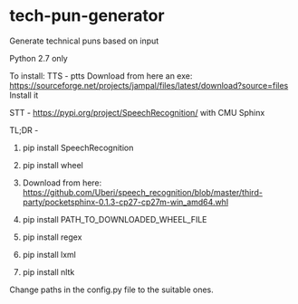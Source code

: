 # tech-pun-generator
Generate technical puns based on input

Python 2.7 only

To install:
  TTS - ptts
  Download from here an exe: https://sourceforge.net/projects/jampal/files/latest/download?source=files
  Install it
  
  
  STT - https://pypi.org/project/SpeechRecognition/ with CMU Sphinx
  
  TL;DR - 
  
  1. pip install SpeechRecognition
  
  2. pip install wheel
  
  3. Download from here: https://github.com/Uberi/speech_recognition/blob/master/third-party/pocketsphinx-0.1.3-cp27-cp27m-win_amd64.whl
  
  4. pip install PATH_TO_DOWNLOADED_WHEEL_FILE
  5. pip install regex
  6. pip install lxml
  7. pip install nltk
    
Change paths in the config.py file to the suitable ones.
